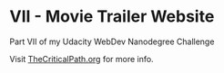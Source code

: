 # VII - Movie Trailer Website
Part VII of my Udacity WebDev Nanodegree Challenge

Visit <a href="http://www.thecriticalpath.org">TheCriticalPath.org</a> for more info.
